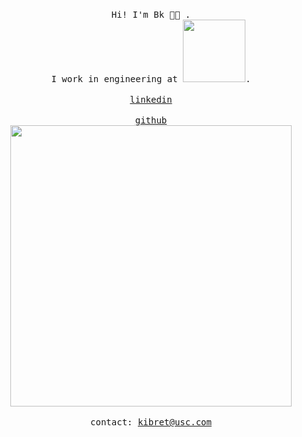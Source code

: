 <p align="center">
  </br>
  <samp>
   Hi! I'm Bk  👋🏾 .
    </br>
    I work in engineering at <a href="[https://jobs.netflix.com/](https://www.microsoft.com/en-us/)" target="_blank"><img src="https://upload.wikimedia.org/wikipedia/commons/9/96/Microsoft_logo_%282012%29.svg" width="100px;"></a>.
    <br/>
  </samp>
  </br>
  <a href="https://www.linkedin.com/in/bereketkibret/" target="_blank"><samp>linkedin</samp></a>
  </br>
  <br/>
  <a href="https://github.com/bereketk100" target="_blank"><samp>github</samp></a>
  </br>
  </div>
  <img src="https://www.peppysisay.com/img/man-laptop.png" width="450px">
  </br>
  </br>
  <samp>
      contact: <a href="mailto:kibret@usc,edu">kibret@usc.com</a>
  </samp>
</p>
